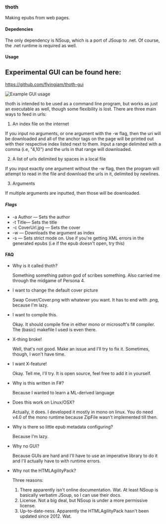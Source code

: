 ### thoth
Making epubs from web pages.

#### Depedencies
The only dependency is NSoup, which is a port of JSoup to .net. Of course, the .net runtime is required as well.

#### Usage

## Experimental GUI can be found here:
https://github.com/flyingjam/thoth-gui

![Example GUI usage](https://github.com/starrtnow/thoth-gui/raw/master/example.png)

thoth is intended to be used as a command line program, but works as just an executable as well, though some flexibility is lost. There are three main ways to feed in urls:

1. An index file on the internet

  If you input no arguments, or one argument with the -w flag, then the uri will be downloaded and all of the anchor tags on the page will be printed out with their respective index listed next to them. Input a range delimited with a comma (i.e, "4,10") and the urls in that range will downloaded.
  
2. A list of urls delimited by spaces in a local file

  If you input exactly one argument without the -w flag, then the program will attempt to read in the file and download the urls in it, delimited by newlines.

3. Arguments

  If multiple arguments are inputted, then those will be downloaded. 
  
##### Flags

* -a Author — Sets the author
* -t Title— Sets the title
* -c CoverUrl.jpg — Sets the cover
* -w — Downloads the argument as index
* -s — Sets strict mode on. Use if you're getting XML errors in the generated epubs (i.e if the epub doesn't open, try this)

#### FAQ

* Why is it called thoth?

    Something something patron god of scribes something. Also carried me through the midgame of Persona 4. 

* I want to change the default cover picture

    Swap Cover/Cover.png with whatever you want. It has to end with .png, because I'm lazy.

* I want to compile this.

  Okay. It should compile fine in either mono or microsoft's f# compiler. The (basic) makefile I used is even there.
  
* X-thing broke!

  Well, that's not good. Make an issue and I'll try to fix it. Sometimes, though, I won't have time.

* I want X-feature!
  
  Okay. Tell me, I'll try. It is open source, feel free to add it in yourself.
  
* Why is this written in F#?
  
  Because I wanted to learn a ML-derived language

* Does this work on Linux/OSX?

  Actually, it does. I developed it mostly in mono on linux. You do need v4.0 of the mono runtime because ZipFile wasn't implemented till then.
  
* Why is there so little epub metadata configuring?

  Because I'm lazy.
  
* Why no GUI?

  Because GUIs are hard and I'll have to use an imperative library to do it and I'll actually have to with runtime errors.
  
* Why not the HTMLAgilityPack?

  Three reasons:
    1. There apparently isn't online documentation. Wat. At least NSoup is basically verbatim JSoup, so I can use their docs.
    2. License. Not a big deal, but NSoup is under a more permissive license.
    3. Up-to-date-ness. Apparently the HTMLAgilityPack hasn't been updated since 2012. Wat.
    





